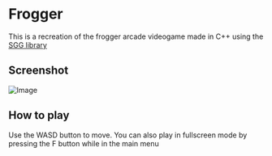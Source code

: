 # Frogger
This is a recreation of the frogger arcade videogame made in C++ using the [SGG library](https://cgaueb.github.io/sgg/index.html)


## Screenshot
![Image](https://github.com/user-attachments/assets/ed4ee1bb-549c-43e6-8332-c008eb9444f4)

## How to play
Use the WASD button to move. You can also play in fullscreen mode by pressing the F button while in the main menu 